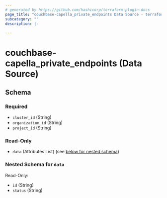 ```yaml
---
# generated by https://github.com/hashicorp/terraform-plugin-docs
page_title: "couchbase-capella_private_endpoints Data Source - terraform-provider-couchbase-capella"
subcategory: ""
description: |-
  
---
```


# couchbase-capella_private_endpoints (Data Source)





<!-- schema generated by tfplugindocs -->
## Schema

### Required

- `cluster_id` (String)
- `organization_id` (String)
- `project_id` (String)

### Read-Only

- `data` (Attributes List) (see [below for nested schema](#nestedatt--data))

<a id="nestedatt--data"></a>
### Nested Schema for `data`

Read-Only:

- `id` (String)
- `status` (String)
